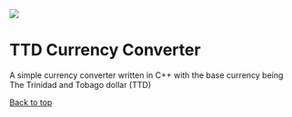 <a name="top"></a>

![](https://i.imgur.com/csXW3L6.png)

# TTD Currency Converter

A simple currency converter written in C++ with the base currency being The Trinidad and Tobago dollar (TTD)


[Back to top](#top)